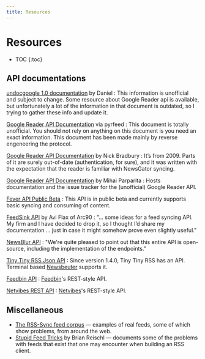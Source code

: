```yaml
---
title: Resources
---
```


# Resources

* TOC
{:toc}

## API documentations

[undocgoogle 1.0 documentation](http://undoc.in) by Daniel
: This information is unofficial and subject to change. Some resource about Google Reader api is available, but unfortunately a lot of the information in that document is outdated, so I trying to gather these info and update it.

[Google Reader API Documentation](https://code.google.com/p/pyrfeed/wiki/GoogleReaderAPI) via pyrfeed
: This document is totally unofficial. You should not rely on anything on this document is you need an exact information. This document has been made mainly by reverse engeneering the protocol.

[Google Reader API Documentation](http://inessential.com/2013/03/14/google_reader_api_documentation) by Nick Bradbury
: It’s from 2009. Parts of it are surely out-of-date (authentication, for sure), and it was written with the expectation that the reader is familiar with NewsGator syncing.

[Google Reader API Documentation](http://code.google.com/p/google-reader-api/w/list) by Mihai Parparita
: Hosts documentation and the issue tracker for the (unofficial) Google Reader API.

[Fever API Public Beta](http://www.feedafever.com/api)
: This API is in public beta and currently supports basic syncing and consuming of content.

[FeedSink API](/Open-Reader-API/resources/feedsink-api/) by Avi Flax of Arc90
: "… some ideas for a feed syncing API. My firm and I have decided to drop it, so I thought I’d share my documentation ... just in case it might somehow prove even slightly useful."

[NewsBlur API](http://www.newsblur.com/api)
: "We're quite pleased to point out that this entire API is open-source, including the implementation of the endpoints."

[Tiny Tiny RSS Json API](http://tt-rss.org/redmine/projects/tt-rss/wiki/JsonApiReference)
: Since version 1.4.0, Tiny Tiny RSS has an API. Terminal based [Newsbeuter](https://github.com/akrennmair/newsbeuter) supports it.

[Feedbin API](https://github.com/feedbin/feedbin-api)
: [Feedbin](https://feedbin.me)'s REST-style API.

[Netvibes REST API](http://dev.netvibes.com/doc/api/rest)
: [Netvibes](http://www.netvibes.com/)'s REST-style API.

## Miscellaneous

* [The RSS-Sync feed corpus](https://github.com/rss-sync/corpus) — examples of real feeds, some of which show problems, from around the web.
* [Stupid Feed Tricks](http://inessential.com/2013/03/18/brians_stupid_feed_tricks) by Brian Reischl — documents some of the problems with feeds that exist that one may encounter when building an RSS client.
